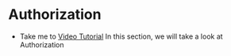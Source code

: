 # Authorization
  - Take me to [Video Tutorial](https://kodekloud.com/courses/1378608/lectures/31704343)
In this section, we will take a look at Authorization